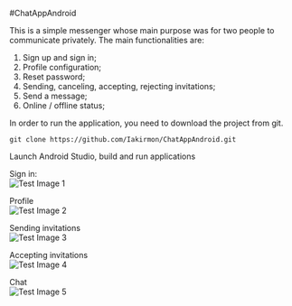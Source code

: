 #ChatAppAndroid

This is a simple messenger whose main purpose was for two people to communicate privately. The main functionalities are:
  1. Sign up and sign in;
  2. Profile configuration;
  3. Reset password;
  4. Sending, canceling, accepting, rejecting invitations;
  5. Send a message;
  6. Online / offline status;

In order to run the application, you need to download the project from git. 

```
git clone https://github.com/Iakirmon/ChatAppAndroid.git
```

Launch Android Studio, build and run applications

Sign in:
\
  ![Test Image 1](https://github.com/Iakirmon/ChatAppAndroid/blob/main/src/logowanie.png)

Profile
\
  ![Test Image 2](https://github.com/Iakirmon/ChatAppAndroid/blob/main/src/profil.png)

Sending invitations
\
  ![Test Image 3](https://github.com/Iakirmon/ChatAppAndroid/blob/main/src/wysylanie_zapr.png)

Accepting invitations
\
  ![Test Image 4](https://github.com/Iakirmon/ChatAppAndroid/blob/main/src/akc_odm_zapr.png)

Chat
\
  ![Test Image 5](https://github.com/Iakirmon/ChatAppAndroid/blob/main/src/czat.png)
